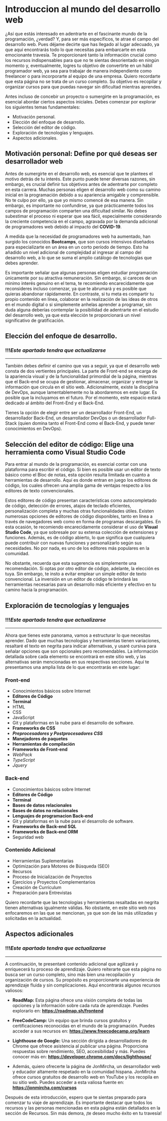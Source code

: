 # Introduccion al mundo del desarrollo web

¿Así que estás interesado en adentrarte en el fascinante mundo de la programación, ¿verdad? Y, para ser más específicos, te atrae el campo del desarrollo web. Pues déjame decirte que has llegado al lugar adecuado, ya que aquí encontrarás todo lo que necesitas para embarcarte en esta emocionante travesía. Te proporcionaré tanto la información crucial como los recursos indispensables para que no te sientas desorientado en ningún momento y, eventualmente, logres tu objetivo de convertirte en un hábil programador web, ya sea para trabajar de manera independiente como freelancer o para incorporarte al equipo de una empresa. Quiero recordarte que esta página no se trata de un curso completo. Su objetivo es recopilar y organizar cursos para que puedas navegar sin dificultad mientras aprendes.

Antes incluso de concebir un proyecto o sumergirte en la programación, es esencial abordar ciertos aspectos iniciales. Debes comenzar por explorar los siguientes temas fundamentales:

-   Motivación personal.
-   Elección del enfoque de desarrollo.
-   Selección del editor de código.
-   Exploración de tecnologías y lenguajes.
-   Aspectos adicionales.

## Motivación personal: Define por qué deseas ser desarrollador web

Antes de sumergirte en el desarrollo web, es esencial que te plantees el motivo detrás de tu interés. Este punto puede tener diversas razones, sin embargo, es crucial definir tus objetivos antes de adentrarte por completo en esta carrera. Muchas personas eligen el desarrollo web como su camino inicial en la programación debido a su apariencia amigable y comprensible. No te culpo por ello, ya que yo mismo comencé de esa manera. Sin embargo, es importante no confundirse, ya que prácticamente todos los campos de programación comparten una dificultad similar. No debes subestimar el proceso ni esperar que sea fácil, especialmente considerando la creciente competencia en el campo, agravada por la demanda adicional de programadores web debido al impacto del **COVID-19**.

A medida que la necesidad de programadores web ha aumentado, han surgido los conocidos **Bootcamps**, que son cursos intensivos diseñados para especializarte en un área en un corto período de tiempo. Esto ha añadido un nivel adicional de complejidad al ingresar al campo del desarrollo web, a lo que se suma el amplio catálogo de tecnologías que debes aprender.

Es importante señalar que algunas personas eligen estudiar programación únicamente por su atractiva remuneración. Sin embargo, si careces de un minimo interés genuino en el tema, te recomiendo encarecidamente que reconsideres incluso comenzar, ya que te abrumará y es posible que quieras abandonar rápidamente. En contraste, si tu meta es compartir tu propio contenido en línea, colaborar en la realización de las ideas de otros en el mundo digital o si simplemente anhelas aprender a programar, sin duda alguna deberías contemplar la posibilidad de adentrarte en el estudio del desarrollo web, ya que esta elección te proporcionará un nivel significativo de gratificación.

## Elección del enfoque de desarrollo.

### !!!_**Este apartado tendra que actualizarse**_

---

También debes definir el camino que vas a seguir, ya que el desarrollo web consta de dos vertientes principales. La parte de Front-end se encarga de la apariencia visual y de la funcionalidad primordial de la página, mientras que el Back-end se ocupa de gestionar, almacenar, organizar y entregar la información que circula en el sitio web. Adicionalmente, existe la disciplina de DevOps, aunque lamentablemente no la abordaremos en este lugar. Es posible que la incluyamos en el futuro. Por el momento, este espacio estará dedicado al ámbito del Front-End y el Back-End.

Tienes la opción de elegir entre ser un desarrollador Front-End, un desarrollador Back-End, un desarrollador DevOps o un desarrollador Full-Stack (quien domina tanto el Front-End como el Back-End, y puede tener conocimientos en DevOps).

## Selección del editor de código: Elige una herramienta como Visual Studio Code

Para entrar al mundo de la programación, es esencial contar con una plataforma para escribir el código. Si bien es posible usar un editor de texto básico como el Bloc de notas, esta opción resulta limitada en cuanto a herramientas de desarrollo. Aquí es donde entran en juego los editores de código, los cuales ofrecen una amplia gama de ventajas respecto a los editores de texto convencionales.

Estos editores de código presentan características como autocompletado de código, detección de errores, atajos de teclado eficientes, personalización completa y muchas otras funcionalidades útiles. Existen numerosas opciones de editores de código disponibles, tanto en línea a través de navegadores web como en forma de programas descargables. En esta ocasión, te recomiendo encarecidamente considerar el uso de **Visual Studio Code**, ya que sobresale por su extensa colección de extensiones y funciones. Además, es de código abierto, lo que significa que cualquiera puede contribuir con nuevas funciones y personalizarlo según sus necesidades. No por nada, es uno de los editores más populares en la comunidad.

No obstante, recuerda que esta sugerencia es simplemente una recomendación. Si optas por otro editor de código, adelante, la elección es tuya. Sin embargo, te insto a evitar emplear un simple editor de texto convencional. La inversión en un editor de código te brindará las herramientas necesarias para un desarrollo más eficiente y efectivo en tu camino hacia la programación.

## Exploración de tecnologías y lenguajes

### !!!_**Este apartado tendra que actualizarse**_

---

Ahora que tienes este panorama, vamos a estructurar lo que necesitas aprender. Dado que muchas tecnologías y herramientas tienen variaciones, resaltaré el texto en negrita para indicar alternativas, y usaré cursiva para señalar opciones que son opcionales pero recomendables. La información detallada sobre cada elemento se encontrará en este sitio web, y las alternativas serán mencionadas en sus respectivas secciones. Aquí te presentamos una amplia lista de lo que encontrarás en este lugar:

### Front-end

-   Conocimientos básicos sobre Internet
-   **Editores de Código**
-   **Terminal**
-   HTML
-   CSS
-   JavaScript
-   Git y plataformas en la nube para el desarrollo de software.
-   **Frameworks de CSS**
-   _**Preprocesadores y Postprocesadores CSS**_
-   **Manejadores de paquetes**
-   **Herramientas de compilación**
-   **Frameworks de Front-end**
-   _WebPack_
-   _TypeScript_
-   _Jquery_

### Back-end

-   Conocimientos básicos sobre Internet
-   **Editores de Código**
-   **Terminal**
-   **Bases de datos relacionales**
-   **Bases de datos no relacionales**
-   **Lenguajes de programacion Back-end**
-   Git y plataformas en la nube para el desarrollo de software.
-   **Frameworks de Back-end SQL**
-   **Frameworks de Back-end ORM**
-   Seguridad web

### Contenido Adicional

-   Herramientas Suplementarias
-   Optimización para Motores de Búsqueda (SEO)
-   Recursos
-   Proceso de Inicialización de Proyectos
-   Ejercicios y Proyectos Complementarios
-   Creación de Currículum
-   Preparación para Entrevistas

Quiero recordarte que las tecnologías y herramientas resaltadas en negrita tienen alternativas igualmente válidas. No obstante, en este sitio web nos enfocaremos en las que se mencionan, ya que son de las más utilizadas y solicitadas en la actualidad.

## Aspectos adicionales

### !!!_**Este apartado tendra que actualizarse**_

---

A continuación, te presentaré contenido adicional que agilizará y enriquecerá tu proceso de aprendizaje. Quiero reiterarte que esta página no busca ser un curso completo, sino más bien una recopilación y organización de cursos. Su propósito es proporcionarte una experiencia de aprendizaje fluida y sin complicaciones. Aquí encontrarás algunos recursos valiosos:

-   **RoadMap:** Esta página ofrece una visión completa de todas las opciones y la información sobre cada ruta de aprendizaje. Puedes explorarlo en: **https://roadmap.sh/frontend**

-   **FreeCodeCamp:** Un equipo que brinda cursos gratuitos y certificaciones reconocidas en el mundo de la programación. Puedes acceder a sus recursos en: **https://www.freecodecamp.org/learn**

-   **Lighthouse de Google:** Una sección dirigida a desarrolladores de Chrome que ofrece asistencia al publicar una página. Proporciona respuestas sobre rendimiento, SEO, accesibilidad y más. Puedes conocer más en: **https://developer.chrome.com/docs/lighthouse/**

-   Además, quiero ofrecerte la página de JonMircha, un desarrollador web y educador altamente respetado en la comunidad hispana. JonMircha ofrece cursos gratuitos de desarrollo web en YouTube y los recopila en su sitio web. Puedes acceder a esta valiosa fuente en: **https://jonmircha.com/cursos**

Después de esta introducción, espero que te sientas preparado para comenzar tu viaje de aprendizaje. Es importante destacar que todos los recursos y las personas mencionadas en esta página están detallados en la sección de Recursos. Sin más demora, ¡te deseo mucho éxito en tu travesía!
